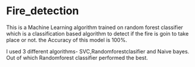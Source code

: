 # Fire_detection
This is a Machine Learning algorithm trained on random forest classifier which is a classification based algorithm to detect if the fire is goin to take place or not. the Accuracy of this model is 100%.

I used 3 different algorithms- SVC,Randomforestclasifier and Naive bayes. Out of which Randomforest classifier performed the best.
